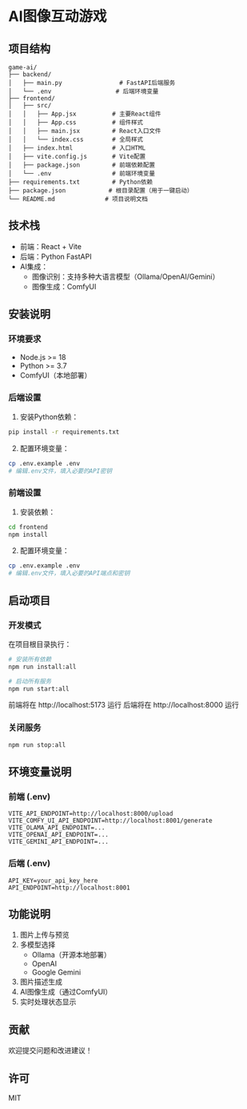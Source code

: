 # AI图像互动游戏

## 项目结构

```
game-ai/
├── backend/
│   ├── main.py                # FastAPI后端服务
│   └── .env                  # 后端环境变量
├── frontend/
│   ├── src/
│   │   ├── App.jsx          # 主要React组件
│   │   ├── App.css          # 组件样式
│   │   ├── main.jsx         # React入口文件
│   │   └── index.css        # 全局样式
│   ├── index.html           # 入口HTML
│   ├── vite.config.js       # Vite配置
│   ├── package.json         # 前端依赖配置
│   └── .env                 # 前端环境变量
├── requirements.txt         # Python依赖
├── package.json            # 根目录配置（用于一键启动）
└── README.md              # 项目说明文档
```

## 技术栈

- 前端：React + Vite
- 后端：Python FastAPI
- AI集成：
  - 图像识别：支持多种大语言模型（Ollama/OpenAI/Gemini）
  - 图像生成：ComfyUI

## 安装说明

### 环境要求

- Node.js >= 18
- Python >= 3.7
- ComfyUI（本地部署）

### 后端设置

1. 安装Python依赖：
```bash
pip install -r requirements.txt
```

2. 配置环境变量：
```bash
cp .env.example .env
# 编辑.env文件，填入必要的API密钥
```

### 前端设置

1. 安装依赖：
```bash
cd frontend
npm install
```

2. 配置环境变量：
```bash
cp .env.example .env
# 编辑.env文件，填入必要的API端点和密钥
```

## 启动项目

### 开发模式

在项目根目录执行：
```bash
# 安装所有依赖
npm run install:all

# 启动所有服务
npm run start:all
```

前端将在 http://localhost:5173 运行
后端将在 http://localhost:8000 运行

### 关闭服务

```bash
npm run stop:all
```

## 环境变量说明

### 前端 (.env)
```
VITE_API_ENDPOINT=http://localhost:8000/upload
VITE_COMFY_UI_API_ENDPOINT=http://localhost:8001/generate
VITE_OLAMA_API_ENDPOINT=...
VITE_OPENAI_API_ENDPOINT=...
VITE_GEMINI_API_ENDPOINT=...
```

### 后端 (.env)
```
API_KEY=your_api_key_here
API_ENDPOINT=http://localhost:8001
```

## 功能说明

1. 图片上传与预览
2. 多模型选择
   - Ollama（开源本地部署）
   - OpenAI
   - Google Gemini
3. 图片描述生成
4. AI图像生成（通过ComfyUI）
5. 实时处理状态显示

## 贡献

欢迎提交问题和改进建议！

## 许可

MIT
